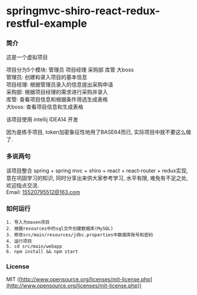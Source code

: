 springmvc-shiro-react-redux-restful-example
===

### 简介
这是一个虚拟项目


项目分为5个模块: 管理员  项目经理  采购部  库管 大boss  
管理员: 创建和录入项目的基本信息  
项目经理: 根据管理员录入的信息提出采购申请  
采购部: 根据项目经理的需求进行采购并录入  
库管: 查看项目信息和根据条件筛选生成表格  
大boss: 查看项目信息和生成表格

该项目使用 intellij IDEA14 开发

因为是练手项目, token加密象征性地用了BASE64而已, 实际项目中就不要这么做了.

### 多说两句
该项目整合 spring + spring mvc + shiro + react + react-router + redux实现, 意在巩固学习的知识, 同时分享出来供大家参考学习, 水平有限, 难免有不足之处, 欢迎指点交流.   
Email: 15520795512@163.com

### 如何运行
```shell
1. 导入为maven项目
2. 根据resources中的sql文件创建数据库(MySQL)
3. 修改src/main/resources/jdbc.properties中数据库账号和密码
4. 运行项目
5. cd src/main/webapp
6. npm install && npm start
```

### License
MIT ([http://www.opensource.org/licenses/mit-license.php](http://www.opensource.org/licenses/mit-license.php))
